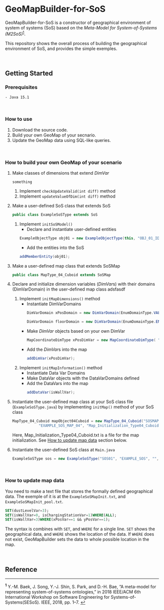 # GeoMapBuilder-for-SoS
GeoMapBuilder-for-SoS is a constructor of geographical environment of system of systems (SoS) based on the *Meta-Model for System-of-Systems (M2SoS)*<sup id="a1">[1](#f1)</sup>.

This repository shows the overall process of building the geographical environment of SoS, and provides the simple exemples.

<br>

## Getting Started
### Prerequisites
```
- Java 15.1
```

<br>

### How to use
1. Download the source code.
1. Build your own GeoMap of your secnario.
1. Update the GeoMap data using SQL-like queries.

<br>

### How to build your own GeoMap of your scenario
1. Make classes of dimensions that extend *DimVar*
    ```
    something
    ```
    1. Implement `checkUpdateValid(int diff)` method
    2. Implement `updateValueOfDim(int diff)` method

1. Make a user-defined SoS class that extends SoS
    ```Java
    public class ExampleSoSType extends SoS
    ```
    1. Implement `initSoSModel()`
        * Declare and instantiate user-defined entities
        ```Java
        ExampleObjectType obj01 = new ExampleObjectType(this, "OBJ_01_ID", "OBJ_01_NAME");
        ```
        * Add the entities into the SoS
        ```Java
        addMemberEntity(obj01);
        ```

1. Make a user-defined map class that extends SoSMap
    ```Java
    public class MapType_04_Cuboid extends SoSMap
    ```
1. Declare and initialize dimension variables (*DimVar*s) with their domains (DimVarDomain) in the user-defined map class
    adsfasdf

    1. Implement `initMapDimensions()` method
        * Instantiate DimVarDomains
            ```Java
            DimVarDomain xPosDomain = new DimVarDomain(EnumDomainType.VALUE_RANGE_DISCRETE, 0, 2);
            ```
            ```Java
            DimVarDomain floorDomain = new DimVarDomain(EnumDomainType.ENUMERATION, new ArrayList<String>(Arrays.asList("FLOOR_1", "FLOOR_2")));
            ```
        * Make *DimVar* objects based on your own DimVar
            ```Java
            MapCoordinateDimType xPosDimVar = new MapCoordinateDimType( "xPosVar", "xPosVar", "Int", "0", "0", xPosDomain);
            ```
        * Add the *DimVar*s into the map
            ```Java
            addDimVar(xPosDimVar);
            ```
    1. Implement `initMapInformation()` method
        * Instantiate Data Var Domains
        * Make DataVar objects with the DataVarDomains defined
        * Add the DataVars into the map
            ```Java
            addDataVar(isWallVar);
            ```

1. Instantiate the user-defined map class at your SoS class file (`ExampleSoSType.java`) by implementing `initMap()` method of your SoS class
    ```Java
    MapType_04_Cuboid mapObject04Cuboid = new MapType_04_Cuboid("SOSMAP04",
                "EXAMPLE_SOS_MAP_04", "Map_Initialization_Type04_Cuboid.txt");
    ```

    Here, Map_Initialization_Type04_Cuboid.txt is a file for the map initialization. See [How to update map data](#how-to-update-map-data) section below.

1. Instantiate the user-defined SoS class at `Main.java`
    ```Java
    ExampleSoSType sos = new ExampleSoSType("SOS01", "EXAMPLE_SOS", "", cuboidMap , new ArrayList<Entity>());
    ```

<br>

### How to update map data
You need to make a text file that stores the formally defined geographical data.
The exemple of it is at the `ExampleSoSMapInit.txt`, and `ExampleSoSMapInit_pool.txt`.

```SQL
SET(dustLevelVar=3);
SET(isWallVar=0, isChargingStationVar=1)WHERE(ALL);
SET(isWallVar=3)WHERE(xPosVar==1 && yPosVar==1);
```
The syntax is combines with `SET`, and `WHERE` for a single line.
`SET` shows the geographical data, and `WHERE` shows the location of the data.
If `WHERE` does not exist, GeoMapBuilder sets the data to whole possible location in the map.

<br>

## Reference
<!--
To find more information on GeoMapBuilder-for-SoS,
-->

---
<b id="f1"><sup>1</sup></b> Y.-M. Baek, J. Song, Y.-J. Shin, S. Park, and D.-H. Bae, “A meta-model for representing system-of-systems ontologies,” in 2018 IEEE/ACM 6th International Workshop on Software Engineering for Systems-of-Systems(SESoS). IEEE, 2018, pp. 1–7. [↩](#a1)<br>
